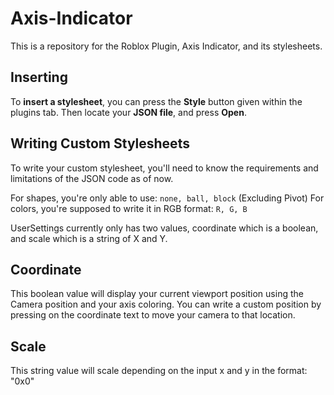 # Axis-Indicator
This is a repository for the Roblox Plugin, Axis Indicator, and its stylesheets.

## Inserting 
To **insert a stylesheet**, you can press the **Style** button given within the plugins tab. Then locate your **JSON file**, and press **Open**.

## Writing Custom Stylesheets
To write your custom stylesheet, you'll need to know the requirements and limitations of the JSON code as of now.

For shapes, you're only able to use: `none, ball, block` (Excluding Pivot)
For colors, you're supposed to write it in RGB format: `R, G, B`

UserSettings currently only has two values, coordinate which is a boolean, and scale which is a string of X and Y.

## Coordinate
This boolean value will display your current viewport position using the Camera position and your axis coloring.
You can write a custom position by pressing on the coordinate text to move your camera to that location.

## Scale
This string value will scale depending on the input x and y in the format: "0x0"

